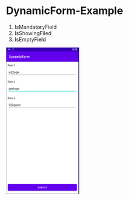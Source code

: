 # DynamicForm-Example

1. IsMandatoryField
2. IsShowingFiled
3. IsEmptyField

<img src="https://github.com/arbaelbarca/DynamicForm-Example/blob/master/ss%20dynamic%20form.PNG" width="200" height="400">


